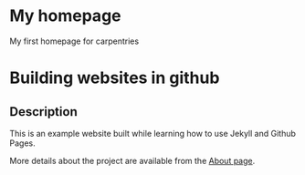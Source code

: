 
# My homepage
My first homepage for carpentries

# Building websites in github

## Description
This is an example website built while learning how to use Jekyll and Github Pages.

More details about the project are available from the [About page](about).
